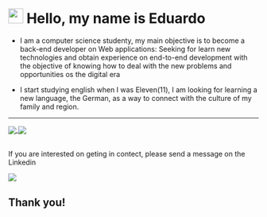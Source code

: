 # <img src="https://media.giphy.com/media/hvRJCLFzcasrR4ia7z/giphy.gif" width="30px"> Hello, my name is Eduardo

* I am a computer science studenty, my main objective is to become a back-end developer on Web applications:
Seeking for learn new technologies and obtain experience on end-to-end development with the objective of knowing how to deal with the new problems and opportunities os the digital era

* I start studying english when I was Eleven(11), I am looking for learning a new language, the German, as a way to connect with the culture of my family and region.

---
<a href="https://github.com/anuraghazra/github-readme-stats">
  <img align="center" src="https://github-readme-stats.vercel.app/api?username=eduardo443&show_icons=true&theme=dracula" />
  <img align="center" src="https://github-readme-stats.vercel.app/api/top-langs/?username=eduardo443&repo=github-readme-stats&hide_border=true" />
</a
  
---

<br>
<br>

If you are interested on geting in contect, please send a message on the Linkedin

[<img src="https://img.shields.io/badge/linkedin-%230077B5.svg?&style=for-the-badge&logo=linkedin&logoColor=white" />](https://www.linkedin.com/in/eduardo-hensel-batista-15308a1a3/)

## Thank you!
